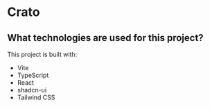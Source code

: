 # Crato

## What technologies are used for this project?

This project is built with:

- Vite
- TypeScript
- React
- shadcn-ui
- Tailwind CSS